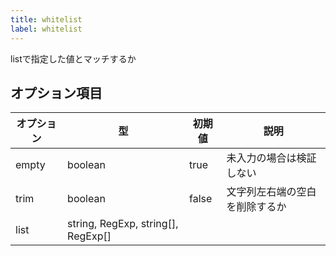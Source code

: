 ```yaml
---
title: whitelist
label: whitelist
---
```


listで指定した値とマッチするか

## オプション項目

| オプション | 型                                 | 初期値 | 説明             |
|------------|------------------------------------|--------|------------------|
| empty      | boolean                            | true   | 未入力の場合は検証しない |
| trim       | boolean                            | false  | 文字列左右端の空白を削除するか |
| list       | string, RegExp, string[], RegExp[] |        |      |
